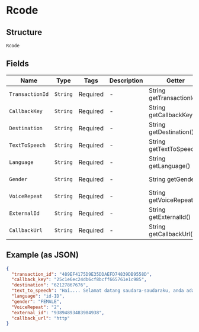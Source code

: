 
# Rcode

## Structure

`Rcode`

## Fields

| Name | Type | Tags | Description | Getter | Setter |
|  --- | --- | --- | --- | --- | --- |
| `TransactionId` | `String` | Required | - | String getTransactionId() | setTransactionId(String transactionId) |
| `CallbackKey` | `String` | Required | - | String getCallbackKey() | setCallbackKey(String callbackKey) |
| `Destination` | `String` | Required | - | String getDestination() | setDestination(String destination) |
| `TextToSpeech` | `String` | Required | - | String getTextToSpeech() | setTextToSpeech(String textToSpeech) |
| `Language` | `String` | Required | - | String getLanguage() | setLanguage(String language) |
| `Gender` | `String` | Required | - | String getGender() | setGender(String gender) |
| `VoiceRepeat` | `String` | Required | - | String getVoiceRepeat() | setVoiceRepeat(String voiceRepeat) |
| `ExternalId` | `String` | Required | - | String getExternalId() | setExternalId(String externalId) |
| `CallbackUrl` | `String` | Required | - | String getCallbackUrl() | setCallbackUrl(String callbackUrl) |

## Example (as JSON)

```json
{
  "transaction_id": "489EF4175D9E35DDAEFD74839DB9558D",
  "callback_key": "25c1e6ec24db6cf8bcff665761e1c985",
  "destination": "62127867676",
  "text_to_speech": "Hai.... Selamat datang saudara-saudaraku, anda adalah pelanggan utama hari ini, selamat yaaa gaeees!",
  "language": "id-ID",
  "gender": "FEMALE",
  "VoiceRepeat": "2",
  "external_id": "93894893483984938",
  "callback_url": "http"
}
```

